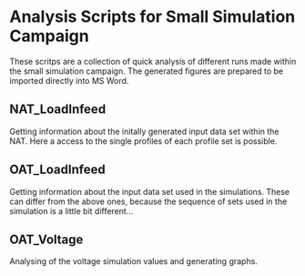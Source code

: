 # Analysis Scripts for Small Simulation Campaign

These scritps are a collection of quick analysis of different runs made within the small simulation campaign. The generated figures are prepared to be imported directly into MS Word.

## NAT_LoadInfeed

Getting information about the initally generated input data set within the NAT. Here a access to the single profiles of each profile set is possible.

## OAT_LoadInfeed

Getting information about the input data set used in the simulations. These can differ from the above ones, because the sequence of sets used in the simulation is a little bit different...

## OAT_Voltage

Analysing of the voltage simulation values and generating graphs.